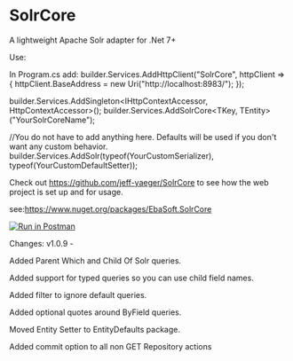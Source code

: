 # SolrCore

A lightweight Apache Solr adapter for .Net 7+

Use:

In Program.cs add:
builder.Services.AddHttpClient("SolrCore", httpClient => { httpClient.BaseAddress = new
Uri("http://localhost:8983/"); });

builder.Services.AddSingleton<IHttpContextAccessor, HttpContextAccessor>();
builder.Services.AddSolrCore<TKey, TEntity>("YourSolrCoreName");

//You do not have to add anything here. Defaults will be used if you don't want any custom behavior.
builder.Services.AddSolr(typeof(YourCustomSerializer), typeof(YourCustomDefaultSetter));

Check out https://github.com/jeff-yaeger/SolrCore to see how the web project is set up and for usage.

see:https://www.nuget.org/packages/EbaSoft.SolrCore

[![Run in Postman](https://run.pstmn.io/button.svg)](https://app.getpostman.com/run-collection/27173723-bc9258dd-27eb-4c39-9b2b-c33cae354883?action=collection%2Ffork&collection-url=entityId%3D27173723-bc9258dd-27eb-4c39-9b2b-c33cae354883%26entityType%3Dcollection%26workspaceId%3Ddceebdce-605e-4c97-82d4-4415b2d0d34b#?env%5BDevelopment%5D=W3sia2V5IjoidXJsIiwidmFsdWUiOiJodHRwOi8vbG9jYWxob3N0OjUwMDAiLCJlbmFibGVkIjp0cnVlLCJ0eXBlIjoiZGVmYXVsdCIsInNlc3Npb25WYWx1ZSI6Imh0dHA6Ly9sb2NhbGhvc3Q6NTAwMCIsInNlc3Npb25JbmRleCI6MH0seyJrZXkiOiJ0b2tlbiIsInZhbHVlIjoiYXNvYXNqZGZpODkwNzIzNHEwOTh1aXdxZWZyIiwiZW5hYmxlZCI6dHJ1ZSwidHlwZSI6InNlY3JldCIsInNlc3Npb25WYWx1ZSI6ImFzb2FzamRmaTg5MDcyMzRxMDk4dWl3cWVmciIsInNlc3Npb25JbmRleCI6MX1d)

Changes:
v1.0.9 -

Added Parent Which and Child Of Solr queries.

Added support for typed queries so you can use child field names.

Added filter to ignore default queries.

Added optional quotes around ByField queries.

Moved Entity Setter to EntityDefaults package.

Added commit option to all non GET Repository actions